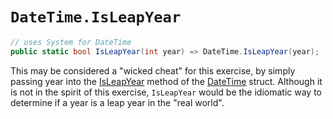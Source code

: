 # `DateTime.IsLeapYear`

```csharp
// uses System for DateTime
public static bool IsLeapYear(int year) => DateTime.IsLeapYear(year);
```

This may be considered a "wicked cheat" for this exercise, by simply passing year into the [IsLeapYear][is-leap-year] method of the [DateTime][datetime] struct.
Although it is not in the spirit of this exercise, `IsLeapYear` would be the idiomatic way to determine if a year is a leap year in the "real world".

[is-leap-year]: https://learn.microsoft.com/en-us/dotnet/api/system.datetime.isleapyear?view=net-7.0
[datetime]: https://learn.microsoft.com/en-us/dotnet/api/system.datetime?view=net-7.0
